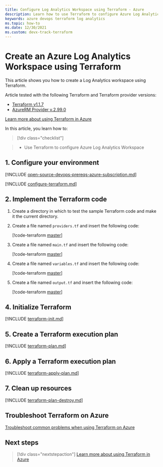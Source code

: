 ```yaml
---
title: Configure Log Analytics Workspace using Terraform - Azure
description: Learn how to use Terraform to configure Azure Log Analytics Workspace
keywords: azure devops terraform log analytics
ms.topic: how-to
ms.date: 12/30/2021
ms.custom: devx-track-terraform
---
```


# Create an Azure Log Analytics Workspace using Terraform

This article shows you how to create a Log Analytics workspace using Terraform.

Article tested with the following Terraform and Terraform provider versions:

- [Terraform v1.1.7](https://releases.hashicorp.com/terraform/)
- [AzureRM Provider v.2.99.0](https://registry.terraform.io/providers/hashicorp/azurerm/latest/docs)

[Learn more about using Terraform in Azure](/azure/terraform)

In this article, you learn how to:
> [!div class="checklist"]

> - Use Terraform to configure Azure Log Analytics Workspace

## 1. Configure your environment

[!INCLUDE [open-source-devops-prereqs-azure-subscription.md](../includes/open-source-devops-prereqs-azure-subscription.md)]

[!INCLUDE [configure-terraform.md](includes/configure-terraform.md)]

## 2. Implement the Terraform code

1. Create a directory in which to test the sample Terraform code and make it the current directory.

1. Create a file named `providers.tf` and insert the following code:

    [!code-terraform [master](../../terraform_samples/quickstart/101-azure-virtual-desktop-configure/providers.tf)]

1. Create a file named `main.tf` and insert the following code:

    [!code-terraform [master](../../terraform_samples/quickstart/101-azure-virtual-desktop/loganalytics.tf)]

1. Create a file named `variables.tf` and insert the following code:

    [!code-terraform [master](../../terraform_samples/quickstart/101-azure-virtual-desktop-configure/variables.tf)]

1. Create a file named `output.tf` and insert the following code:

    [!code-terraform [master](../../terraform_samples/quickstart/101-azure-virtual-desktop-configure/output.tf)]

## 4. Initialize Terraform

[!INCLUDE [terraform-init.md](includes/terraform-init.md)]

## 5. Create a Terraform execution plan

[!INCLUDE [terraform-plan.md](includes/terraform-plan.md)]

## 6. Apply a Terraform execution plan

[!INCLUDE [terraform-apply-plan.md](includes/terraform-apply-plan.md)]

## 7. Clean up resources

[!INCLUDE [terraform-plan-destroy.md](includes/terraform-plan-destroy.md)]

## Troubleshoot Terraform on Azure

[Troubleshoot common problems when using Terraform on Azure](troubleshoot.md)

## Next steps

> [!div class="nextstepaction"]
> [Learn more about using Terraform in Azure](/azure/terraform)

